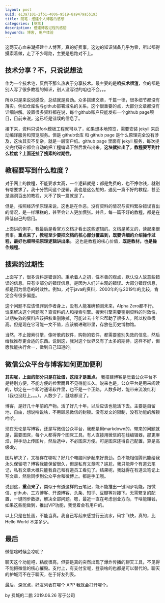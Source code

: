 ```yaml
---
layout: post
uuid: e13a7101-2fb1-4006-9519-8a9479a5b193
title: 随笔：搭建个人博客的感想
categories: [随笔]
description: 搭建博客过程的感悟
keywords: 博客, 用户体验
---
```


这两天心血来潮搭建个人博客，真的好费事。这边的知识储备几乎为零，所以都得摸索着做，走了不少弯路，主要是思路对不上。

## 技术分享？不，只说说想法

作为一个技术宅，反倒不那么热衷于分享技术。最主要的是**咱技术很渣**，会的都是别人写了很多教程的知识，别人没写过的咱也不会。。。

所以只是来说说感受，总结就是费劲。众多搭建文章，千篇一律，很多细节都没有落实。例如仓库名与github部署域名的关系，这个很重要的点，大部分文章都没有详细讲解。设置很多资料都在说，每个github账户只能发布一个github page项目，目前来说，这已经是错误的信息了。

接下来，资料只说fork模板工程就可以了，如果想本地预览，需要安装 jekyll 来启动编译服务和预览服务。但是 github仓库 和  github page 是什么原理完全没有涉及，这块其实不复杂，就是一层窗户纸。github page 里面有 jekyll 服务，每次提交完代码它都会自动的把工程编译下然后发布出来。**这块就扯出了，教程要写到什么粒度？上面还扯了搜索的过期性。**

## 教程要写到什么粒度？

对于网上的教程，不能要求太高，一个逻辑就是：都是免费的，也不挣你钱，就别有啥要求了。我十分赞同这个逻辑，我也是这么想的，遇见一篇不好的教程，甚至是漏洞百出的教程，大不了换一篇就是了。

但是，按照经济学原理来说，这也是在作恶。没有资料的情况与资料繁杂错误百出的情况，是一样糟糕的，甚至会让人更加慌张。并且，每一篇不好的教程，都是在降低自己的信用。

上面讲的例子，我最后是看官方文档才看出这些逻辑的。文档是英文的，读起来很费事。**重点来了，教程至少要把文档的核心部分覆盖到，既要详细的介绍操作过程，最好也顺带把原理逻辑讲出来。** 这也是教程的核心价值，**既是教材，也是操作规程**。

## 搜索的过期性

上面写了，很多资料是错误的。秉承着人之初，性本善的观点，默认没人故意些错误的信息。只有少部分的错误信息，是因为人们非主观的错误。大部分错误信息，都是因为信息的时效性。例如，对于java的资料，2000年的与2019年的比较，肯定会有很多偏差。

这个问题不应该怪罪到作者身上，没有人能准确预测未来，Alpha Zero都不行。谁来解决这个问题呢？查资料的人和搜索引擎。搜索引擎需要鉴别资料的时效性，过期失效的资料应该把权重删除掉，可能过去十年它帮助了很多人，所以权重很高。但是现在它可能一文不值，应该躺进磁带里，存放在历史博物馆。

当然，不止搜索引擎，像听歌的软件，购物的软件，都需要鉴别失效的信息，然后给我推荐更合适的东西。说到这，我对这个世界又有了太多的期待，这样不好，但愿我能执行合一，做到自己知道的。

## 微信公众平台与博客如何更加便利

**其实呢，上面的部分只是在扯蛋，这段才是重点。** 我搭建博客是觉着公众平台不是特别方便，不能方便的检索而且不见得能长久。说来也是，公众平台是用来阅读的，绑定在一个即时通讯软件里，也不是一个正路。人数多时，能带来流浪红利（我也没赶上。。。）。人数少了，就啥都没了。

博客，是好几十年前的产物。活了好几十年，以后应该也能活下去。主要是自留地，自由，想说啥说啥，不用顾忌微信的封锁。没有发文的限制，没有功能的解锁哈哈。

现在无论是写博客，还是写微信公众平台，我都是用markdown的。带来的问题就是，需要图床，每个人都得弄个图床工具。有人直接用微信的在线编辑器，那更麻烦，得手动上传图片，然后选中，不必图床方便。可是图床还得自己配置，算是高级diy。

图片解决了，文档存在哪呢？好几个电脑同步起来好费劲。总不能相信腾讯能给我永久保留吧？博客我能保留很久，但是私有文章呢？尴尬，我只能弄个有道云笔记，私有文章大概只能我自己和有道员工看见了。结果呢，我就得在有道云笔记上写文章，然后同步到公众平台和微博上。都是手工哦。

说到这，**重点来了**，类似于有道这样的云笔记，能不能推出一键同步功能，跟微信、github、三方博客、开源博客、头条、知乎、豆瓣等对接下。无需繁复的配置，一键同步数据，解决全部问题。嗯，最近一直在考虑创业方向，干啥能赚钱，如果这些能做到，推出VIP功能，我觉着会有用户的。

以上只是在扯蛋，不能当真。我自己写起来感觉行云流水，码字飞快，真的，比 Hello World 不差多少。

## 最后

微信啥时候会凉呢？

聊天这个功能吧，粘度很高，但要是真的突然出现了爆炸传播的聊天工具，不见得不能把微信的核心摧毁。支付上，有支付宝呢，登录啥的也都是可以替代的。聊天的护城河不在于聊天，在于好友列表。

最后，深沉点，好友列表在哪个 APP 我就会打开哪个。

by 费城的二鹏 2019.06.26 写于公司
